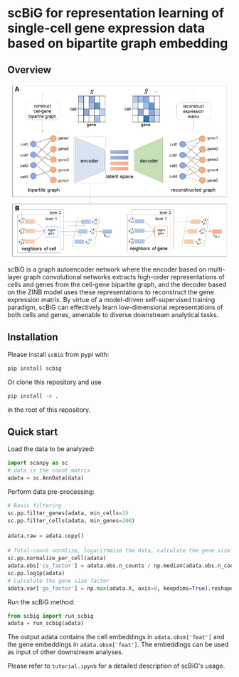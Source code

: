 # scBiG for representation learning of single-cell gene expression data based on bipartite graph embedding

## Overview

![alt](overview.png)

scBiG is a graph autoencoder network where the encoder based on multi-layer graph convolutional networks extracts high-order representations of cells and genes from the cell-gene bipartite graph, and the decoder based on the ZINB model uses these representations to reconstruct the gene expression matrix. By virtue of a model-driven self-supervised training paradigm, scBiG can effectively learn low-dimensional representations of both cells and genes, amenable to diverse downstream analytical tasks.

## Installation

Please install `scBiG` from pypi with:

```bash
pip install scbig
```

Or clone this repository and use

```bash
pip install -e .
```

in the root of this repository.

## Quick start

Load the data to be analyzed:

```python
import scanpy as sc
# data is the count matrix
adata = sc.AnnData(data)
```

Perform data pre-processing:

```python
# Basic filtering
sc.pp.filter_genes(adata, min_cells=3)
sc.pp.filter_cells(adata, min_genes=200)

adata.raw = adata.copy()

# Total-count normlize, logarithmize the data, calculate the gene size factor 
sc.pp.normalize_per_cell(adata)
adata.obs['cs_factor'] = adata.obs.n_counts / np.median(adata.obs.n_counts)
sc.pp.log1p(adata)
# Calculate the gene size factor 
adata.var['gs_factor'] = np.max(adata.X, axis=0, keepdims=True).reshape(-1)
```

Run the scBiG method:

```python
from scbig import run_scbig
adata = run_scbig(adata)
```

The output adata contains the cell embeddings in `adata.obsm['feat']` and the gene embeddings in `adata.obsm['feat']`. The embeddings can be used as input of other downstream analyses.

Please refer to `tutorial.ipynb` for a detailed description of scBiG's usage.